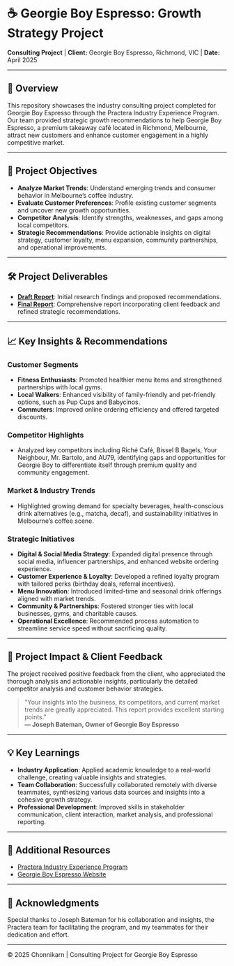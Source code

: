# ☕️ Georgie Boy Espresso: Growth Strategy Project

**Consulting Project** | **Client:** Georgie Boy Espresso, Richmond, VIC | **Date:** April 2025  

---

## 📌 Overview
This repository showcases the industry consulting project completed for Georgie Boy Espresso through the Practera Industry Experience Program. Our team provided strategic growth recommendations to help Georgie Boy Espresso, a premium takeaway café located in Richmond, Melbourne, attract new customers and enhance customer engagement in a highly competitive market.

---

## 🚀 Project Objectives
- **Analyze Market Trends**: Understand emerging trends and consumer behavior in Melbourne’s coffee industry.
- **Evaluate Customer Preferences**: Profile existing customer segments and uncover new growth opportunities.
- **Competitor Analysis**: Identify strengths, weaknesses, and gaps among local competitors.
- **Strategic Recommendations**: Provide actionable insights on digital strategy, customer loyalty, menu expansion, community partnerships, and operational improvements.

---

## 🛠️ Project Deliverables
- [**Draft Report**](docs/GeorgieBoy_Project_Draft_Report.pdf): Initial research findings and proposed recommendations.
- [**Final Report**](docs/GeorgieBoy_Project_Final_Report.pdf): Comprehensive report incorporating client feedback and refined strategic recommendations.

---

## 📈 Key Insights & Recommendations
### **Customer Segments**
- **Fitness Enthusiasts**: Promoted healthier menu items and strengthened partnerships with local gyms.
- **Local Walkers**: Enhanced visibility of family-friendly and pet-friendly options, such as Pup Cups and Babycinos.
- **Commuters**: Improved online ordering efficiency and offered targeted discounts.

### **Competitor Highlights**
- Analyzed key competitors including Riché Café, Bissel B Bagels, Your Neighbour, Mr. Bartolo, and AU79, identifying gaps and opportunities for Georgie Boy to differentiate itself through premium quality and community engagement.

### **Market & Industry Trends**
- Highlighted growing demand for specialty beverages, health-conscious drink alternatives (e.g., matcha, decaf), and sustainability initiatives in Melbourne’s coffee scene.

### **Strategic Initiatives**
- **Digital & Social Media Strategy**: Expanded digital presence through social media, influencer partnerships, and enhanced website ordering experience.
- **Customer Experience & Loyalty**: Developed a refined loyalty program with tailored perks (birthday deals, referral incentives).
- **Menu Innovation**: Introduced limited-time and seasonal drink offerings aligned with market trends.
- **Community & Partnerships**: Fostered stronger ties with local businesses, gyms, and charitable causes.
- **Operational Excellence**: Recommended process automation to streamline service speed without sacrificing quality.

---

## 🎯 Project Impact & Client Feedback
The project received positive feedback from the client, who appreciated the thorough analysis and actionable insights, particularly the detailed competitor analysis and customer behavior strategies.

> "Your insights into the business, its competitors, and current market trends are greatly appreciated. This report provides excellent starting points."  
> **— Joseph Bateman, Owner of Georgie Boy Espresso**

---

## 💡 Key Learnings
- **Industry Application**: Applied academic knowledge to a real-world challenge, creating valuable insights and strategies.
- **Team Collaboration**: Successfully collaborated remotely with diverse teammates, synthesizing various data sources and insights into a cohesive growth strategy.
- **Professional Development**: Improved skills in stakeholder communication, client interaction, market analysis, and professional reporting.

---

## 📎 Additional Resources
- [Practera Industry Experience Program](https://www.practera.com/)
- [Georgie Boy Espresso Website](http://www.georgieboyespresso.com.au)

---

## 🙌 Acknowledgments
Special thanks to Joseph Bateman for his collaboration and insights, the Practera team for facilitating the program, and my teammates for their dedication and effort.

---

© 2025 Chonnikarn | Consulting Project for Georgie Boy Espresso
